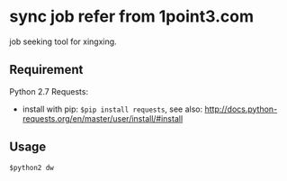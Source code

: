 # sync job refer from 1point3.com
job seeking tool for xingxing.

## Requirement
Python 2.7
Requests:
 - install with pip: ```$pip install requests```, see also: http://docs.python-requests.org/en/master/user/install/#install

## Usage
```$python2 dw```
